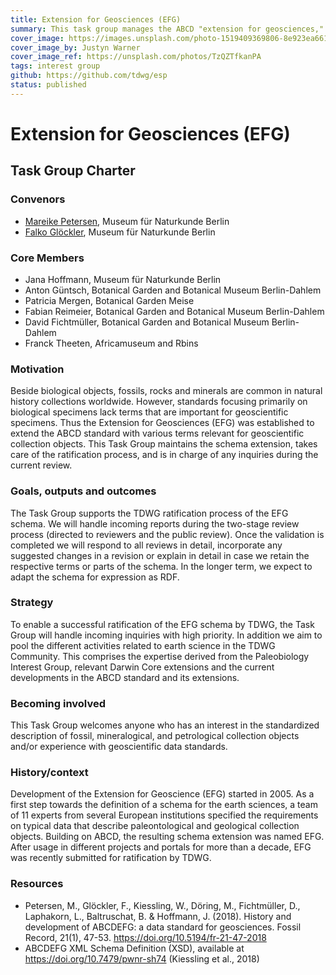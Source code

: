 ```yaml
---
title: Extension for Geosciences (EFG)
summary: This task group manages the ABCD "extension for geosciences," which creates adds vocabularies for concepts used in collections of geoscience specimens. 
cover_image: https://images.unsplash.com/photo-1519409369806-8e923ea66184
cover_image_by: Justyn Warner
cover_image_ref: https://unsplash.com/photos/TzQZTfkanPA
tags: interest group
github: https://github.com/tdwg/esp
status: published
---
```


# Extension for Geosciences (EFG) 
##  Task Group Charter

### Convenors
- [Mareike Petersen](mailto:Mareike.Petersen@mfn.berlin), Museum für Naturkunde Berlin
- [Falko Glöckler](mailto:Falko.Gloeckler@mfn.berlin), Museum für Naturkunde Berlin

### Core Members
- Jana Hoffmann, Museum für Naturkunde Berlin
- Anton Güntsch, Botanical Garden and Botanical Museum Berlin-Dahlem
- Patricia Mergen, Botanical Garden Meise
- Fabian Reimeier, Botanical Garden and Botanical Museum Berlin-Dahlem
- David Fichtmüller, Botanical Garden and Botanical Museum Berlin-Dahlem
- Franck Theeten, Africamuseum and Rbins 

### Motivation
Beside biological objects, fossils, rocks and minerals are common in natural history collections worldwide. However, standards focusing primarily on biological specimens lack terms that are important for geoscientific specimens. Thus the Extension for Geosciences (EFG) was established to extend the ABCD standard with various terms relevant for geoscientific collection objects. This Task Group maintains the schema extension, takes care of the ratification process, and is in charge of any inquiries during the current review.

### Goals, outputs and outcomes
The Task Group supports the TDWG ratification process of the EFG schema. We will handle incoming reports during the two-stage review process (directed to reviewers and the public review). Once the validation is completed we will respond to all reviews in detail, incorporate any suggested changes in a revision or explain in detail in case we retain the respective terms or parts of the schema. In the longer term, we expect to adapt the schema for expression as RDF.

### Strategy
To enable a successful ratification of the EFG schema by TDWG, the Task Group will handle incoming inquiries with high priority. In addition we aim to pool the different activities related to earth science in the TDWG Community. This comprises the expertise derived from the Paleobiology Interest Group, relevant Darwin Core extensions and the current developments in the ABCD standard and its extensions. 

### Becoming involved
This Task Group welcomes anyone who has an interest in the standardized description of fossil, mineralogical, and petrological collection objects and/or experience with geoscientific data standards. 

### History/context
Development of the Extension for Geoscience (EFG) started in 2005. As a first step towards the definition of a schema for the earth sciences, a team of 11 experts from several European institutions specified the requirements on typical data that describe paleontological and geological collection objects. Building on ABCD, the resulting schema extension was named EFG. After usage in different projects and portals for more than a decade, EFG was recently submitted for ratification by TDWG.

### Resources
- Petersen, M., Glöckler, F., Kiessling, W., Döring, M., Fichtmüller, D., Laphakorn, L.,  Baltruschat, B. & Hoffmann, J. (2018). History and development of ABCDEFG: a data standard for geosciences. Fossil Record, 21(1), 47-53. https://doi.org/10.5194/fr-21-47-2018
- ABCDEFG XML Schema Definition (XSD), available at https://doi.org/10.7479/pwnr-sh74 (Kiessling et al., 2018)
